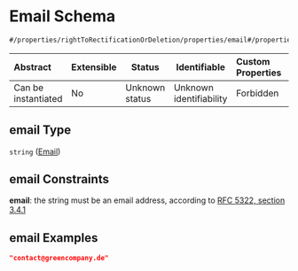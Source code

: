 # Email Schema

```txt
#/properties/rightToRectificationOrDeletion/properties/email#/properties/rightToRectificationOrDeletion/properties/email
```




| Abstract            | Extensible | Status         | Identifiable            | Custom Properties | Additional Properties | Access Restrictions | Defined In                                                           |
| :------------------ | ---------- | -------------- | ----------------------- | :---------------- | --------------------- | ------------------- | -------------------------------------------------------------------- |
| Can be instantiated | No         | Unknown status | Unknown identifiability | Forbidden         | Allowed               | none                | [tilt-schema.json\*](../out/tilt-schema.json "open original schema") |

## email Type

`string` ([Email](tilt-schema-properties-righttorectificationordeletion-properties-email.md))

## email Constraints

**email**: the string must be an email address, according to [RFC 5322, section 3.4.1](https://tools.ietf.org/html/rfc5322 "check the specification")

## email Examples

```json
"contact@greencompany.de"
```
